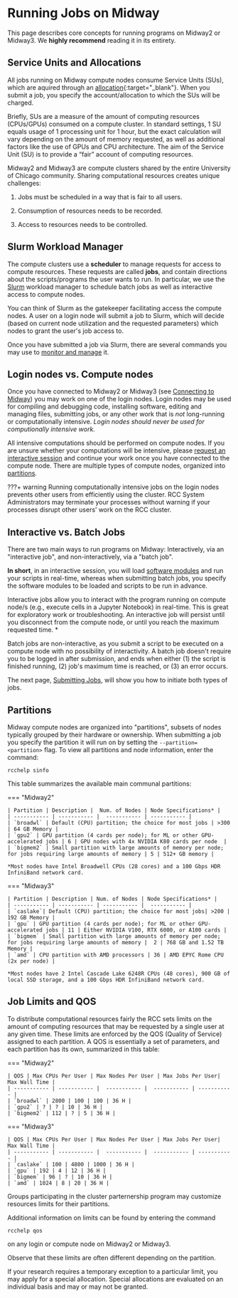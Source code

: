 # Running Jobs on Midway

This page describes core concepts for running programs on
Midway2 or Midway3. We **highly recommend** reading it in its entirety. 

## Service Units and Allocations  
All jobs running on Midway compute nodes consume
Service Units (SUs), which are aquired through an [allocation](https://rcc.uchicago.edu/accounts-allocations/request-allocation){:target="_blank"}. When you submit a job, you specify the account/allocation to which the SUs will be charged.

Briefly, SUs are a measure of the amount of computing resources (CPUs/GPUs) consumed on a compute cluster. In standard settings, 1 SU equals usage of 1 processing unit for 1 hour, but the exact calculation will vary depending on the amount of memory requested, as well as additional factors like the use of GPUs and CPU architecture. The aim of the Service Unit (SU) is to provide a “fair” account of computing resources. 

Midway2 and Midway3 are compute clusters shared by the entire University of Chicago community. Sharing computational resources creates unique challenges:

1. Jobs must be scheduled in a way that is fair to all users.

2. Consumption of resources needs to be recorded.

3. Access to resources needs to be controlled.

## Slurm Workload Manager

The compute clusters use a **scheduler** to manage requests for
access to compute resources. These requests are called **jobs**, and contain directions about the scripts/programs the user wants to run. In
particular, we use the [Slurm](http://slurm.schedmd.com) workload manager to schedule batch jobs as
well as interactive access to compute nodes.  

You can think of Slurm as the gatekeeper facilitating access the compute nodes. A user on a login node will submit a job to Slurm, which will decide (based on current node utilization and the requested parameters) which nodes to grant the user's job access to.  

Once you have submitted a job via Slurm, there are several commands you may use to [monitor and manage](midway_job_management.md) it.

## Login nodes vs. Compute nodes

Once you have connected to Midway2 or Midway3 (see [Connecting to Midway](midway_connecting.md)) you may work on one of the login nodes. Login nodes may be used for compiling and debugging code, installing software, editing and managing files, submitting jobs, or any other work that is *not* long-running or computationally intensive. *Login nodes should never be used for computionally intensive work.*

All intensive computations should be performed on compute nodes. If you are unsure whether your computations will be intensive, please [request an interactive session](midway_submitting_jobs.md#interactive-jobs) and continue your work once you have connected to the compute node. There are multiple types of compute nodes, organized into [partitions](#partitions).

???+ warning
    Running computationally intensive jobs on the login nodes prevents other users from efficiently using the cluster. RCC System Administrators may terminate your processes without warning if your processes disrupt other users’ work on the RCC cluster.  

## Interactive vs. Batch Jobs  
There are two main ways to run programs on Midway: Interactively, via an "interactive job", and non-interactively, via a "batch job".  

**In short**, in an interactive session, you will load [software modules](/midway23/software/midway_software_overview) and run your scripts in real-time, whereas when submitting batch jobs, you specify the software modules to be loaded and scripts to be run in advance.

Interactive jobs allow you to interact with the program running on compute node/s (e.g., execute cells in a Jupyter Notebook) in real-time. This is great for exploratory work or troubleshooting. An interactive job will persist until you disconnect from the compute node, or until you reach the maximum requested time. *

Batch jobs are non-interactive, as you submit a script to be executed on a compute node with no possibility of interactivity. A batch job doesn't require you to be logged in after submission, and ends when either (1) the script is finished running, (2) job's maximum time is reached, or (3) an error occurs.  

The next page, [Submitting Jobs](midway_submitting_jobs.md), will show you how to initiate both types of jobs.

## Partitions
Midway compute nodes are organized into "partitions", subsets of nodes typically grouped by their hardware or ownership. When submitting a job you specify the partition it will run on by setting the `--partition=<partition>` flag. To view all partitions and node information, enter the command:
```
rcchelp sinfo
```  

This table summarizes the available main communal partitions: 

=== "Midway2"

    | Partition | Description |  Num. of Nodes | Node Specifications* |  
    | ----------- | ----------- |  ----------- | ----------- |
    | `broadwl` | Default (CPU) partition; the choice for most jobs | >300 | 64 GB Memory |
    | `gpu2` | GPU partition (4 cards per node); for ML or other GPU-accelerated jobs | 6 | GPU nodes with 4x NVIDIA K80 cards per node  | 
    | `bigmem2` | Small partition with large amounts of memory per node; for jobs requiring large amounts of memory | 5 | 512+ GB memory |

    *Most nodes have Intel Broadwell CPUs (28 cores) and a 100 Gbps HDR InfiniBand network card. 

=== "Midway3"

    | Partition | Description | Num. of Nodes | Node Specifications* |  
    | ----------- | ----------- | ----------- |  ----------- |  
    | `caslake`| Default (CPU) partition; the choice for most jobs| >200 | 192 GB Memory |
    | `gpu` | GPU partition (4 cards per node); for ML or other GPU-accelerated jobs | 11 | Either NVIDIA V100, RTX 6000, or A100 cards | 
    | `bigmem` | Small partition with large amounts of memory per node; for jobs requiring large amounts of memory |  2 | 768 GB and 1.52 TB Memory | 
    | `amd` | CPU partition with AMD processors | 36 | AMD EPYC Rome CPU (2x per node) | 

    *Most nodes have 2 Intel Cascade Lake 6248R CPUs (48 cores), 900 GB of local SSD storage, and a 100 Gbps HDR InfiniBand network card.

## Job Limits and QOS
To distribute computational resources fairly the RCC sets limits on the amount of computing resources that may be requested by a single user at any given time. These limits are enforced by the QOS (Quality of Service) assigned to each partition. A QOS is essentially a set of parameters, and each partition has its own, summarized in this table:

=== "Midway2"

    | QOS | Max CPUs Per User | Max Nodes Per User | Max Jobs Per User|  Max Wall Time | 
    | ----------- | ----------- |  ----------- |  ----------- | ----------- |
    | `broadwl` | 2800 | 100 | 100 | 36 H |
    | `gpu2` | ? | ? | 10 | 36 H | 
    | `bigmem2` | 112 | ? | 5 | 36 H |

=== "Midway3"

    | QOS | Max CPUs Per User | Max Nodes Per User | Max Jobs Per User|  Max Wall Time | 
    | ----------- | ----------- |  ----------- |  ----------- | ----------- |
    | `caslake` | 100 | 4800 | 1000 | 36 H |
    | `gpu` | 192 | 4 | 12 | 36 H | 
    | `bigmem` | 96 | ? | 10 | 36 H |
    | `amd` | 1024 | 8 | 20 | 36 H |

Groups participating in the cluster parternership program may customize resources limits for their partitions.

Additional information on limits can be found by entering the command 
```
rcchelp qos
``` 
on any login or compute node on Midway2 or Midway3.

Observe that these limits are often different depending on the partition.

If your research requires a temporary exception to a particular limit, you may apply for a special allocation. Special allocations are evaluated on an individual basis and may or may not be granted.
